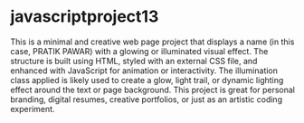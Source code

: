 # javascriptproject13
This is a minimal and creative web page project that displays a name (in this case, PRATIK PAWAR) with a glowing or illuminated visual effect. The structure is built using HTML, styled with an external CSS file, and enhanced with JavaScript for animation or interactivity. The illumination class applied is likely used to create a glow, light trail, or dynamic lighting effect around the text or page background. This project is great for personal branding, digital resumes, creative portfolios, or just as an artistic coding experiment.
